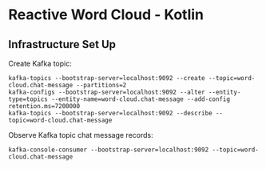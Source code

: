 # Reactive Word Cloud - Kotlin

## Infrastructure Set Up
Create Kafka topic:
```shell
kafka-topics --bootstrap-server=localhost:9092 --create --topic=word-cloud.chat-message --partitions=2
kafka-configs --bootstrap-server=localhost:9092 --alter --entity-type=topics --entity-name=word-cloud.chat-message --add-config retention.ms=7200000
kafka-topics --bootstrap-server=localhost:9092 --describe --topic=word-cloud.chat-message
```

Observe Kafka topic chat message records:
```shell
kafka-console-consumer --bootstrap-server=localhost:9092 --topic=word-cloud.chat-message
```
